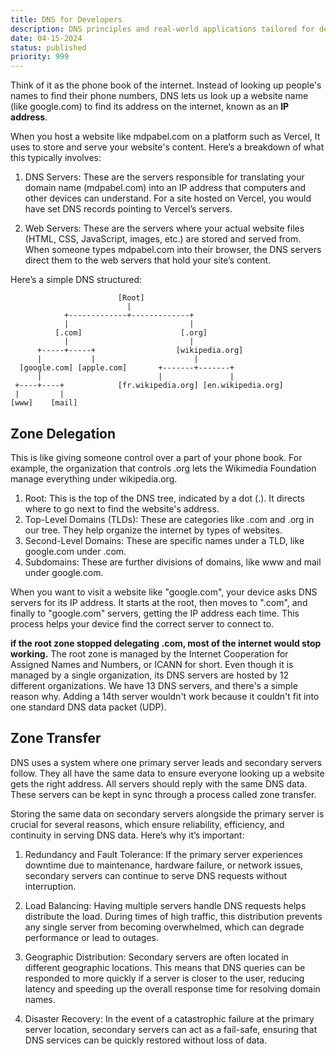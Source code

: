 ```yaml
---
title: DNS for Developers
description: DNS principles and real-world applications tailored for developers.
date: 04-15-2024
status: published
priority: 999
---
```


Think of it as the phone book of the internet. Instead of looking up people's names to find their phone numbers, DNS lets us look up a website name (like google.com) to find its address on the internet, known as an **IP address**.

When you host a website like mdpabel.com on a platform such as Vercel, It uses to store and serve your website's content. Here’s a breakdown of what this typically involves:

1. DNS Servers: These are the servers responsible for translating your domain name (mdpabel.com) into an IP address that computers and other devices can understand. For a site hosted on Vercel, you would have set DNS records pointing to Vercel’s servers.

2. Web Servers: These are the servers where your actual website files (HTML, CSS, JavaScript, images, etc.) are stored and served from. When someone types mdpabel.com into their browser, the DNS servers direct them to the web servers that hold your site’s content.

Here’s a simple DNS structured:

```
                        [Root]
                          |
            +-------------+-------------+
            |                           |
          [.com]                      [.org]
            |                           |
      +-----+-----+                  [wikipedia.org]
      |           |                      |
  [google.com] [apple.com]       +-------+-------+
      |                          |               |
 +----+----+            [fr.wikipedia.org] [en.wikipedia.org]
 |         |
[www]    [mail]
```

## Zone Delegation

This is like giving someone control over a part of your phone book. For example, the organization that controls .org lets the Wikimedia Foundation manage everything under wikipedia.org.

1. Root: This is the top of the DNS tree, indicated by a dot (.). It directs where to go next to find the website's address.
2. Top-Level Domains (TLDs): These are categories like .com and .org in our tree. They help organize the internet by types of websites.
3. Second-Level Domains: These are specific names under a TLD, like google.com under .com.
4. Subdomains: These are further divisions of domains, like www and mail under google.com.

When you want to visit a website like "google.com", your device asks DNS servers for its IP address. It starts at the root, then moves to ".com", and finally to "google.com" servers, getting the IP address each time. This process helps your device find the correct server to connect to.

**if the root zone stopped delegating .com, most of the internet would stop working.**
The root zone is managed by the Internet Cooperation for Assigned Names and Numbers, or ICANN for short. Even though it is managed by a single organization, its DNS servers are hosted by 12 different organizations. We have 13 DNS servers, and there's a simple reason why. Adding a 14th server wouldn't work because it couldn't fit into one standard DNS data packet (UDP).

## Zone Transfer

DNS uses a system where one primary server leads and secondary servers follow. They all have the same data to ensure everyone looking up a website gets the right address.
All servers should reply with the same DNS data. These servers can be kept in sync through a process called zone transfer.

Storing the same data on secondary servers alongside the primary server is crucial for several reasons, which ensure reliability, efficiency, and continuity in serving DNS data. Here’s why it’s important:

1. Redundancy and Fault Tolerance: If the primary server experiences downtime due to maintenance, hardware failure, or network issues, secondary servers can continue to serve DNS requests without interruption.

2. Load Balancing: Having multiple servers handle DNS requests helps distribute the load. During times of high traffic, this distribution prevents any single server from becoming overwhelmed, which can degrade performance or lead to outages.

3. Geographic Distribution: Secondary servers are often located in different geographic locations. This means that DNS queries can be responded to more quickly if a server is closer to the user, reducing latency and speeding up the overall response time for resolving domain names.

4. Disaster Recovery: In the event of a catastrophic failure at the primary server location, secondary servers can act as a fail-safe, ensuring that DNS services can be quickly restored without loss of data.
